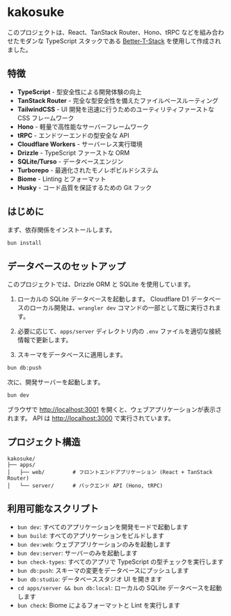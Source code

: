 # kakosuke

このプロジェクトは、React、TanStack Router、Hono、tRPC などを組み合わせたモダンな TypeScript スタックである [Better-T-Stack](https://github.com/AmanVarshney01/create-better-t-stack) を使用して作成されました。

## 特徴

-   **TypeScript** - 型安全性による開発体験の向上
-   **TanStack Router** - 完全な型安全性を備えたファイルベースルーティング
-   **TailwindCSS** - UI 開発を迅速に行うためのユーティリティファーストな CSS フレームワーク
-   **Hono** - 軽量で高性能なサーバーフレームワーク
-   **tRPC** - エンドツーエンドの型安全な API
-   **Cloudflare Workers** - サーバーレス実行環境
-   **Drizzle** - TypeScript ファーストな ORM
-   **SQLite/Turso** - データベースエンジン
-   **Turborepo** - 最適化されたモノレポビルドシステム
-   **Biome** - Linting とフォーマット
-   **Husky** - コード品質を保証するための Git フック

## はじめに

まず、依存関係をインストールします。

```bash
bun install
```

## データベースのセットアップ

このプロジェクトでは、Drizzle ORM と SQLite を使用しています。

1.  ローカルの SQLite データベースを起動します。
    Cloudflare D1 データベースのローカル開発は、`wrangler dev` コマンドの一部として既に実行されます。

2.  必要に応じて、`apps/server` ディレクトリ内の `.env` ファイルを適切な接続情報で更新します。

3.  スキーマをデータベースに適用します。

```bash
bun db:push
```

次に、開発サーバーを起動します。

```bash
bun dev
```

ブラウザで [http://localhost:3001](http://localhost:3001) を開くと、ウェブアプリケーションが表示されます。
API は [http://localhost:3000](http://localhost:3000) で実行されています。

## プロジェクト構造

```
kakosuke/
├── apps/
│   ├── web/         # フロントエンドアプリケーション (React + TanStack Router)
│   └── server/      # バックエンド API (Hono, tRPC)
```

## 利用可能なスクリプト

-   `bun dev`: すべてのアプリケーションを開発モードで起動します
-   `bun build`: すべてのアプリケーションをビルドします
-   `bun dev:web`: ウェブアプリケーションのみを起動します
-   `bun dev:server`: サーバーのみを起動します
-   `bun check-types`: すべてのアプリで TypeScript の型チェックを実行します
-   `bun db:push`: スキーマの変更をデータベースにプッシュします
-   `bun db:studio`: データベーススタジオ UI を開きます
-   `cd apps/server && bun db:local`: ローカルの SQLite データベースを起動します
-   `bun check`: Biome によるフォーマットと Lint を実行します
